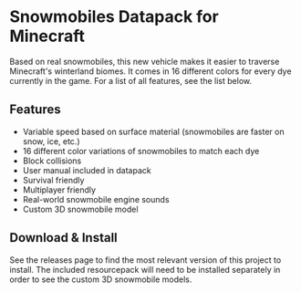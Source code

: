 # Snowmobiles Datapack for Minecraft

Based on real snowmobiles, this new vehicle makes it easier to traverse Minecraft's winterland biomes. It comes in 16 different colors for every dye currently in the game. For a list of all features, see the list below.

## Features

* Variable speed based on surface material (snowmobiles are faster on snow, ice, etc.)
* 16 different color variations of snowmobiles to match each dye
* Block collisions
* User manual included in datapack
* Survival friendly
* Multiplayer friendly
* Real-world snowmobile engine sounds
* Custom 3D snowmobile model

## Download & Install

See the releases page to find the most relevant version of this project to install. The included resourcepack will need to be installed separately in order to see the custom 3D snowmobile models.